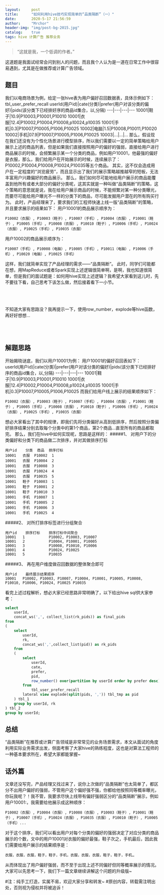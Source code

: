 ```yaml
---
layout:     post
title:      "如何利用hive技巧实现简单的“品类隔断”（一）"
date:       2020-5-17 21:56:59
author:     "Mrchor"
header-img: "img/post-bg-2015.jpg"
catalog:	true
tags: hive 计算广告 推荐业务
---
```


> “这就是我，一个低调的作者。”

这道题是我面试经常会问到别人的问题，而且我个人认为是一道在日常工作中很容易遇到，尤其是在做推荐或计算广告领域。
## 题目
我们以电商场景为例，给定一张hive表为用户偏好召回数据表，具体示例如下：
tbl_user_prefer_recall
userId(用户id)|cate(分类)|prefer(用户对该分类的偏好)|pids(该分类下已经排好序的商品id集合，以,分隔)
---|---|---|---
10001|鞋子|10.9|P10003,P10001,P10010
10001|衣服|12.4|P10002,P10004,P10008,p10024,p10035
10001|手机|0.3|P10007,P10005,P1006,P10025
10002|电脑|1.5|P10008,P10011,P10020
10002|手机|07.9|P10007,P10005,P1006,P10025
10003|...|...|...
那么，假设现在我们还没有为个性化场景进行模型排序，所以我们需要以一定的简单策略给用户展示上述的商品列表，但是如果我们直接按照用户的偏好的强弱，直接给用户进行商品展示的时候，会频繁展示某一个分类的商品，例如用户10001，他最强的偏好是衣服，那么，我们给用户在开始展示的时候，连续展示了：P10002,P10004,P10008,P10024,P10035等五个商品。
其实，这不仅会造成用户在一定程度的“浏览疲劳”，而且显示出了我们的展示策略越推越窄的短板，无法丰富用户兴趣偏好的商品展示。
那么，我们如何尽可能地给用户展示的商品能覆盖到他所有或者大部分的偏好分类呢，这其实就是一种叫做“品类隔断”的策略，这个策略的意思就是说，我在给用户展示商品的时候，不能频繁对某一种分类曝光，而要尽可能给用户曝光不一样的分类下的商品，尽可能发掘用户潜在的所有购买行为。
此时，产品经理来了，要求我们的工程师快速上线一版“品类隔断”的策略，并且要求展示的结果如下：
用户10001的商品展示顺序为：
``` text
P10002（衣服）, P10003（鞋子）, P10007（手机）, P10004（衣服）, P10001（鞋子）, P10005（手机）, P10008（衣服）, P10010（鞋子）, P10006（手机）, P10024（衣服）, P10025（手机）, P10035（衣服）
```
用户10002的商品展示顺序为：
```text
P10007（手机）, P10008（电脑）, P10005（手机）, P10011（电脑）, P10006（手机）, P10020（电脑）, P10025（手机）
```
这样，我们就简单实现了产品经理的需求——“品类隔断”。
此时，同学们可能都在想，用MapReduce或者Spark实现上述逻辑很简单啊，是啊，我也知道很简单，但是我们的面试题是：如何用hive实现上述逻辑？我希望大家看到这儿时，先不要往下看，自己思考下该怎么做，然后接着看下一小节。
<br>
<br>
<br>
<br>
<br>
不知道大家有思路没？我再提示一下，使用row_number，explode等hive函数，再好好想想…
<br>
<br>
<br>
<br>

## 解题思路
开始揭晓谜底，我们以用户10001为例：
用户10001的偏好召回表如下：
userId(用户id)|cate(分类)|prefer(用户对该分类的偏好)|pids(该分类下已经排好序的商品id集合，以,分隔)
---|---|---|---
10001|鞋子|10.9|P10003,P10001,P10010
10001|衣服|12.4|P10002,P10004,P10008,p10024,p10035
10001|手机|0.3|P10007,P10005,P1006,P10025
而我们给用户线上展示的结果顺序如下：
```text
P10002（衣服）, P10003（鞋子）, P10007（手机）, P10004（衣服）, P10001（鞋子）, P10005（手机）, P10008（衣服）, P10010（鞋子）, P10006（手机）, P10024（衣服）, P10025（手机）, P10035（衣服）
```
想必大家看出了其中的规律，即我们先将分类偏好从高到低排序，然后按照分类偏好排序结果分别去取每个分类中的第1个商品，第2个商品…直至所有的商品都取完。
那么，我们在hive中如何实现呢，思路是这样的：
#####1、	对用户下的分类偏好和分类下的商品做二次排序，并对其做排序打标
``` text
用户id	分类	商品	排序打标
10001	衣服	P10002	1
10001	衣服	P10004	2
10001	衣服	P10008	3
10001	衣服	P10024	4
10001	衣服	P10035	5
10001	鞋子	P10003	1
10001	鞋子	P10001	2
10001	鞋子	P10010	3
10001	手机	P10007	1
10001	手机	P10005	2
10001	手机	P10006	3
10001	手机	P10025	4
```
#####2、	对所打排序标签进行分组聚合
``` text
用户id	排序打标	排序打标中间聚合
10001	1			P10002, P10003, P10007
10001	2			P10004, P10001, P10005
10001	3			P10008, P10010, P10006
10001	4			P10024, P10025
10001	5			P10035
```
#####3、	再在用户维度做召回数据的整体聚合即可
``` text
用户id	最终展示结果顺序
10001	P10002, P10003, P10007, P10004, P10001, P10005, P10008, P10010, P10006, P10024, P10025 P10035
```
看完上述过程解析，想必大家已经思路非常明确了，以下给出hive sql供大家参考：
```sql
select
	userId,
	concat_ws(',', collect_list(rk_pids)) as final_pids
from
(
	select
		userId, 
		rk,
		concat_ws(',',collect_list(pid)) as rk_pids
	from
	(
		select
			userId,
			cate,
			prefer,
			pid,
			row_number() over(partition by userId order by prefer desc) as rk
		from
			tbl_user_prefer_recall
		lateral view explode(split(pids, ',')) tbl_tmp as pid
	) tbl_1
	group by userId, rk
) tbl_2
group by userId;
```
## 总结
“品类隔断”在推荐或计算广告领域是非常常见的业务场景需求，本文从面试的角度利用实际业务需求出发，侧面考察了大家hive的熟练程度，这也是对算法工程师的一种基本要求所在，希望大家都能掌握~
## 话外篇
文章还没写完，产品经理又找过来了，说你上次做的“品类隔断”也太简单了，都区分不出用户偏好的强弱，不管用户这个偏好强不强，你都给他按照同等概率曝光，你玩我呢？！我不管，我要求尽快上线带有偏好强弱区分的“品类隔断”展示，例如用户10001:，我需要给他展示成这种顺序：
``` text
P10002（衣服）, P10004（衣服）, P10008（衣服）, P10003（鞋子）, P10001（鞋子）, P10007（手机）, P10024（衣服）, P10035（衣服）, P10010（鞋子）, P10005（手机）...
```
对于这个排序，我们可以看出用户对每个分类的偏好的强弱决定了对应分类的商品展示的个数，文中的用户10001对衣服的偏好最强，鞋子次之，手机最后，因此我们需要给用户展示的结果顺序是：
``` text
衣服，衣服，衣服，鞋子，鞋子，手机，衣服，衣服，衣服，鞋子，鞋子，手机…
```
从而体现出了用户偏好强弱，而不至于出现上述不同偏好但同等概率展示的情况。
大家可以先思考一下，我们下一篇文章继续讲解这个问题的升级版~


#注：纯手工打造，实属不易，欢迎大家分享和转发~
#原创内容，转载需注明出处，否则视为侵权并将被追诉！


